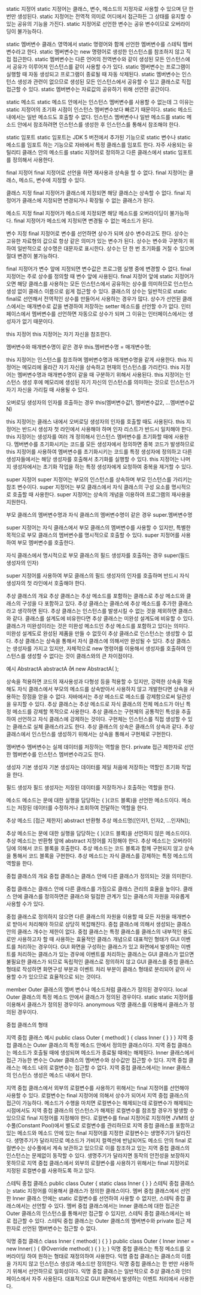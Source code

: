 

static 지정어
static 지정어는 클래스, 변수, 메소드의 지정자로 사용할 수 있으며 단 한 번만 생성된다.
static 지정어는 전역적 의미로 어디에서 접근하든 그 상태를 유지할 수 있는 공유의 기능을 가진다.
static 지정어로 선언한 변수는 공유 변수이므로 오버라이딩이 불가능하다.

static 멤버변수
클래스 영역에서 static 명령어와 함께 선언한 멤버변수를 스테틱 멤버변수라고 한다.
static 멤버변수는 new 명령어로 생성한 인스턴스를 참조하지 않고 직접 접근한다.
static 멤버변수는 다른 언어의 전역변수와 같이 생성된 모든 인스턴스에서 공유가 이루어져 인스턴스를
같이 사용할 수가 있다.
static 멤버변수는 프로그램이 실행할 때 자동 생성되고 프로그램이 종료될 때 자동 삭제된다.
static 멤버변수는 인스턴스 생성과 관련이 없으므로 생성된 모든 인스턴스에서 공유할 수 있고 클래스로
직접 접근할 수 있다.
static 멤버변수는 자료값의 공유하기 위해 선언한 공간이다.

static 메소드
static 메소드 안에서는 인스턴스 멤버변수를 사용할 수 없는데 그 이유는 static 지정어의 초기화 시점이
인스턴스 멤버변수보다 빠르기 때문이다.
static 메소드 내에서는 일반 메소드도 호출할 수 없다.
인스턴스 멤버변수나 일반 메소드를 static 메소드 안에서 참조하려면 인스턴스를 생성한 후 인스턴스를
통해서 참조해야 한다.

static 임포트
static 임포트는 JDK 5 버전에서 추가된 기능으로 static 변수나 static 메소드를 임포트 하는 기능으로
자바에서 특정 클래스를 임포트 한다.
자주 사용되는 유틸리티 클래스 안의 메소드를 static 지정어로 정의하고 다른 클래스에서 static 임포트를
정의해서 사용한다.


final 지정어
final 지정어로 선언을 하면 재사용과 상속을 할 수 없다.
final 지정어는 클래스, 메소드, 변수에 지정할 수 있다.

클래스 지정
final 지정어가 클래스에 지정되면 해당 클래스는 상속할 수 없다.
final 지정어가 클래스에 지정되면 변경되거나 확장될 수 없는 클래스가 된다.


메소드 지정
final 지정어가 메소드에 지정되면 해당 메소드를 오버라이딩이 불가능하다.
final 지정어가 메소드에 지정되면 변경될 수 없는 메소드가 된다.

변수 지정
final 지정어로 변수를 선언하면 상수가 되며 상수 변수라고도 한다.
상수는 고유한 자료형의 값으로 항상 같은 의미가 있는 변수가 된다.
상수는 변수와 구분하기 위하여 일반적으로 상수명은 대문자로 표시한다.
상수는 단 한 번 초기화를 거칠 수 있으며 절대 변경이 불가능하다.

final 지정어가 변수 앞에 지정되면 변수값은 프로그램 실행 중에 변경할 수 없다.
final 지정어는 주로 상수를 정의할 때 변수 앞에 사용된다.
final 지정어 앞에 static 지정어가 오면 해당 클래스를 사용하는 모든 인스턴스에서 공유하는 상수를
의미하므로 인스턴스 생성 없이 클래스 이름으로 쉽게 접근할 수 있다.
클래스의 상수는 일반적으로 static final로 선언해서 전역적인 상수를 만들어서 사용하는 경우가 많다.
상수가 선언된 클래스에서는 매개변수로 값을 변경하여 저장하는 setter 메소드를 선언할 수가 없다.
인터페이스에서 멤버변수를 선언하면 자동으로 상수가 되며 그 이유는 인터페이스에서는 생성자가
없기 때문이다.



this 지정어
this 지정어는 자기 자신을 참조한다.

멤버변수와 매개변수명이 같은 경우
this.멤버변수명 = 매개변수명;

this 지정어는 인스턴스를 참조하며 멤버변수명과 매개변수명을 같게 사용한다.
this 지정어는 메모리에 올라간 자기 자신을 상속하고 현재의 인스턴스를 가리킨다.
this 지정어는 멤버변수명과 매개변수명이 같을 때 구분하기 위해서 사용된다.
this 지정어는 인스턴스 생성 후에 메모리에 생성된 자기 자신의 인스턴스를 의미하는 것으로 인스턴스가
자기 자신을 가리킬 때 사용될 수 있다.

오버로딩 생성자의 인자를 호출하는 경우
 this(멤버변수값1, 멤버변수값2, …멤버변수값N)
 
this 지정어는 클래스 내에서 오버로딩 생성자의 인자를 호출할 때도 사용된다.
this 지정어는 반드시 생성자 첫 라인에서 사용해야 하며 인자 리스트가 반드시 일치해야 한다.
this 지정어는 생성자를 여러 개 정의해서 인스턴스 멤버변수를 초기화할 때에 사용한다.
멤버변수를 초기화시키는 코드를 모든 생성자에서 정의하면 중복 코드가 발생하므로 this 지정어를
사용하여 멤버변수를 초기화시키는 코드를 특정 생성자에 정의하고 다른 생성자들에서는 해당 생성자를
호출해서 초기화를 실행할 수 있다.
this 지정어는 나머지 생성자에서는 초기화 작업을 하는 특정 생성자에게 요청하여 중복을 제거할 수 있다.


super 지정어
super 지정어는 부모의 인스턴스를 상속하며 부모 인스턴스를 가리키는 참조 변수이다.
super 지정어는 부모 클래스에서 자식 클래스의 구성 요소를 명시적으로 호출할 때 사용한다.
super 지정어는 상속의 개념을 이용하여 프로그램의 재사용을 지원한다.


부모 클래스의 멤버변수명과 자식 클래스의 멤버변수명이 같은 경우
 super.멤버변수명
 
super 지정어는 자식 클래스에서 부모 클래스의 멤버변수를 사용할 수 있지만, 특별한 목적으로
부모 클래스의 멤버변수를 명시적으로 호출할 수 있다.
super 지정어를 사용하여 부모 멤버변수를 호출한다.

자식 클래스에서 명시적으로 부모 클래스의 필드 생성자를 호출하는 경우
 super(필드 생성자의 인자)
 
super 지정어를 사용하여 부모 클래스의 필드 생성자의 인자를 호출하며 반드시 자식 생성자의 첫 라인에서
호출해야 한다.



추상 클래스의 개요
추상 클래스는 추상 메소드를 포함하는 클래스로 추상 메소드와 클래스의 구성을 다 포함하고 있다.
추상 클래스는 클래스에 추상 메소드를 추가한 클래스라고 생각하면 된다.
추상 클래스는 인스턴스를 발생시킬 수 없는 것을 제외하면 클래스와 같다.
클래스를 설계도에 비유한다면 추상 클래스는 미완성 설계도에 비유할 수 있다.
클래스가 미완성이라는 것은 미완성 메소드인 추상 메소드를 포함하고 있다는 의미다.
미완성 설계도로 완성된 제품을 만들 수 없듯이 추상 클래스로 인스턴스는 생성할 수 없다.
추상 클래스는 상속을 통해서 자식 클래스에 의해서만 완성될 수 있다.
추상 클래스는 생성자를 가지고 있지만, 자체적으로 new 명령어를 이용해서 생성자를 호출하여 인스턴스를
생성할 수 없다는 것이 클래스와의 큰 차이점이다.

예시 AbstractA abstractA  new AbstractA( );

상속을 적용하면 코드의 재사용성과 다형성 등을 적용할 수 있지만, 강력한 상속을 적용해도 자식 클래스에서
부모의 메소드를 상속받아서 사용하지 않고 개발한다면 상속을 사용하는 장점을 얻을 수 없다.
자바에서는 추상 메소드로 메소드를 강제함으로써 일관성을 유지할 수 있다.
추상 클래스는 추상 메소드로 자식 클래스의 전체 메소드가 아닌 특정 메소드를 강제할 목적으로 사용한다.
추상 클래스는 구현체의 공통적인 특성을 추출하여 선언하고 자식 클래스에 강제하는 것이다.
구현체는 인스턴스를 직접 생성할 수 있는 클래스로 실체 클래스라고도 한다.
추상 클래스의 상속은 클래스의 상속과 같다.
추상 클래스에서 인스턴스를 생성하기 위해서는 상속을 통해서 구현체로 구현한다.


멤버변수
멤버변수는 실제 데이터를 저장하는 역할을 한다.
private 접근 제한자로 선언한 멤버변수를 인스턴스 멤버변수라고도 한다.

생성자
기본 생성자
기본 생성자는 데이터를 제일 처음에 저장하는 역할인 초기화 작업을 한다.

필드 생성자
필드 생성자는 저장된 데이터를 저장하거나 호출하는 역할을 한다.

메소드
메소드는 문에 대한 실행을 담당하는 { }(코드 블록)을 선언한 메소드이다.
메소드는 저장된 데이터를 수정하거나 조회하여 전달하는 역할을 한다.

추상 메소드
 [접근 제한자] abstract 반환형 추상 메소드명([인자1, 인자2, …인자N]);
 
추상 메소드는 문에 대한 실행을 담당하는 { }(코드 블록)을 선언하지 않은 메소드이다.
추상 메소드는 반환형 앞에 abstract 지정어를 지정해야 한다.
추상 메소드는 오버라이딩에 의해서 코드 블록을 호출한다.
추상 메소드는 코드 블록과 함께 구현되지 않고 상속을 통해서 코드 블록을 구현한다.
추상 메소드는 자식 클래스를 강제하는 특정 메소드의 역할을 한다.



중첩 클래스의 개요
중첩 클래스는 클래스 안에 다른 클래스가 정의되는 것을 의미한다.

중첩 클래스는 클래스 안에 다른 클래스를 가짐으로 클래스 관리의 효율을 높이다.
클래스 안에 클래스를 정의하면은 클래스와 밀접한 관계가 있는 클래스의 자원을 자유롭게 사용할 수가 있다.

중첩 클래스로 정의하지 않으면 다른 클래스의 자원을 이용할 때 모든 자원을 매개변수로 받아서
처리해야 하므로 상당히 복잡해진다.
중첩 클래스에 의해서 생성되는 클래스 안의 클래스 개수는 제한이 없다.
중첩 클래스는 특정 클래스를 클래스의 내부적인 용도로만 사용하고자 할 때 사용하는 효율적인
클래스 개념으로 대표적인 형태가 GUI 이벤트를 처리하는 경우이다.
GUI 화면을 구성하는 클래스가 있고 화면에서 발생하는 이벤트를 처리하는 클래스가 있는 경우에
이벤트를 처리하는 클래스는 GUI 클래스가 없으면 불필요한 클래스가 되므로 독립적인 클래스로
정의하지 않고 GUI 클래스를 중첩 클래스 형태로 작성하면 화면구성 부분과 이벤트 처리 부분이
클래스 형태로 분리되어 같이 사용할 수가 있으므로 효율적으로 되는 것이다.


member Outer 클래스의 멤버 변수나 메소드처럼 클래스가 정의된 경우이다.
local Outer 클래스의 특정 메소드 안에서 클래스가 정의된 경우이다.
static static 지정어를 이용해서 클래스가 정의된 경우이다.
anonymous 익명 클래스를 이용해서 클래스가 정의된 경우이다.

중첩 클래스의 형태

지역 중첩 클래스
예시
public class Outer {
method( ) {
class Inner {
    }
  }
}
지역 중첩 클래스는 Outer 클래스의 특정 메소드 안에서 정의한 클래스이다.
지역 중첩 클래스는 메소드가 호출될 때에 생성되며 메소드가 종료될 때에는 해제된다.
Inner 클래스에서 접근 가능한 변수는 Outer 클래스의 멤버변수와 상수값만 접근할 수 있다.
지역 중첩 클래스는 메소드 내의 로컬변수는 접근할 수 없다.
지역 중첩 클래스에서는 Inner 클래스의 인스턴스 생성은 메소드 내에서 한다.

지역 중첩 클래스에서 외부의 로컬변수를 사용하기 위해서는 final 지정어를 선언해야 사용할 수 있다.
로컬변수는 final 지정어에 의해서 상수가 되어서 지역 중첩 클래스의 접근이 가능하다.
메소드가 수행을 마치면 로컬변수는 해제되는데 로컬변수가 해제되는 시점에서도 지역 중첩 클래스의
인스턴스가 해제된 로컬변수를 참조할 경우가 발생할 수 있으므로 final 지정어를 지정해야 한다.
로컬변수를 final 지정어로 지정하면 JVM의 상수풀(Constant Pool)에서 별도로 로컬변수를
관리하므로 지역 중첩 클래스를 포함하고 있는 메소드와 메소드 안에 있는 final 지정어를
지정한 로컬변수는 생명주기가 달라진다.
생명주기가 달라지므로 메소드가 가비지 컬렉션에 반납되어도 메소드 안의 final 로컬변수는
상수풀에서 계속 보관하고 있으므로 이를 참조하고 있는 지역 중첩 클래스의 인스턴스는
문제없이 동작할 수 있다.
생명주기가 달라지면 동작의 안전성을 보장하지 못하므로 지역 중첩 클래스에서 외부의 로컬변수를
사용하기 위해서는 final 지정어로 지정된 로컬변수를 사용하도록 하고 있다.



스테틱 중첩 클래스
public class Outer {
 static class Inner {
 }
}
스테틱 중첩 클래스는 static 지정어를 이용해서 클래스가 정의한 클래스이다.
멤버 중첩 클래스에서 선언한 Inner 클래스 안에는 static 로컬변수를 선언하여 사용할 수 없지만,
스테틱 중첩 클래스에서는 선언할 수 있다.
멤버 중첩 클래스에서는 Inner 클래스에 대한 접근은 Outer 클래스의 인스턴스를 통해서만 접근할 수 있지만,
스테틱 중첩 클래스에서는 바로 접근할 수 있다.
스테틱 중첩 클래스는 Outer 클래스의 멤버변수와 private 접근 제한자로 선언된 멤버변수는 접근할 수 없다.


익명 중첩 클래스
class Inner {
  method( ) {
  }
}
public class Outer {
  Inner inner = new Inner( ) {
   @Override
     method( ) {
     }
  };
}
익명 중첩 클래스는 특정 메소드를 오버라이딩 하여 원하는 형태로 재정의하여 사용한다.
익명 중첩 클래스는 클래스의 이름을 가지지 않고 인스턴스 생성과 메소드만 정의한다.
익명 중첩 클래스는 한 번만 사용하기 위해서 선언하므로 일회성이다.
익명 중첩 클래스는 일반적으로 추상 클래스와 인터페이스에서 자주 사용된다.
대표적으로 GUI 화면에서 발생하는 이벤트 처리에서 사용한다.





















